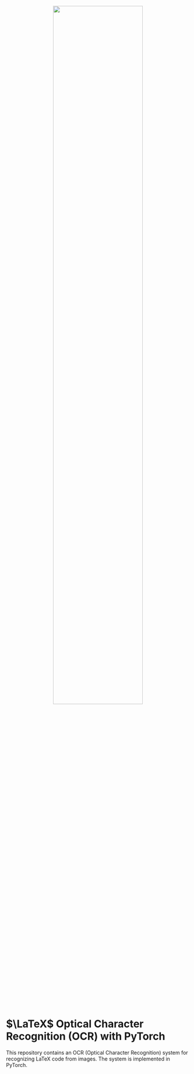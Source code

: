 
<p align="center">
  <img src="https://github.com/user-attachments/assets/e4435ca7-6d5f-4c3c-8a6d-0bef4adfb4f7" width="70%"/>
</p>

# $\LaTeX$ Optical Character Recognition (OCR) with PyTorch

This repository contains an OCR (Optical Character Recognition) system for recognizing LaTeX code from images. The system is implemented in PyTorch.

